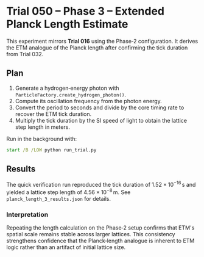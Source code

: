 # Trial 050 – Phase 3 – Extended Planck Length Estimate

This experiment mirrors **Trial 016** using the Phase‑2 configuration. It derives the ETM analogue of the Planck length after confirming the tick duration from Trial 032.

## Plan
1. Generate a hydrogen‑energy photon with `ParticleFactory.create_hydrogen_photon()`.
2. Compute its oscillation frequency from the photon energy.
3. Convert the period to seconds and divide by the core timing rate to recover the ETM tick duration.
4. Multiply the tick duration by the SI speed of light to obtain the lattice step length in meters.

Run in the background with:
```cmd
start /B /LOW python run_trial.py
```

## Results
The quick verification run reproduced the tick duration of $1.52\times10^{-16}\,\text{s}$ and yielded a lattice step length of $4.56\times10^{-8}\,\text{m}$. See `planck_length_3_results.json` for details.

### Interpretation
Repeating the length calculation on the Phase‑2 setup confirms that ETM's spatial scale remains stable across larger lattices. This consistency strengthens confidence that the Planck‑length analogue is inherent to ETM logic rather than an artifact of initial lattice size.
